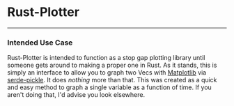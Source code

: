 # Rust-Plotter
***

### Intended Use Case

Rust-Plotter is intended to function as a stop gap plotting library until someone gets around to making a proper one in Rust. As it stands, this is simply an interface to allow you to graph two Vec<f64>s with [Matplotlib](https://github.com/matplotlib/matplotlib) via [serde-pickle](https://github.com/birkenfeld/serde-pickle). It does *nothing* more than that. This was created as a quick and easy method to graph a single variable as a function of time. If you aren't doing that, I'd advise you look elsewhere.
